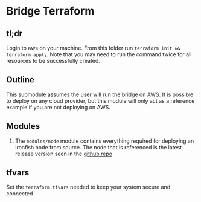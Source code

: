 # Bridge Terraform

## tl;dr

Login to aws on your machine. From this folder run `terraform init && terraform apply`. Note that you may need to run the command twice for all resources to be successfully created.

## Outline

This submodule assumes the user will run the bridge on AWS. It is possible to deploy on any cloud provider, but this module will only act as a reference example if you are not deploying on AWS.

## Modules

1. The `modules/node` module contains everything required for deploying an ironfish node from source. The node that is referenced is the latest release version seen in the [github repo](https://github.com/iron-fish/ironfish/releases)

## tfvars

Set the `terraform.tfvars` needed to keep your system secure and connected
